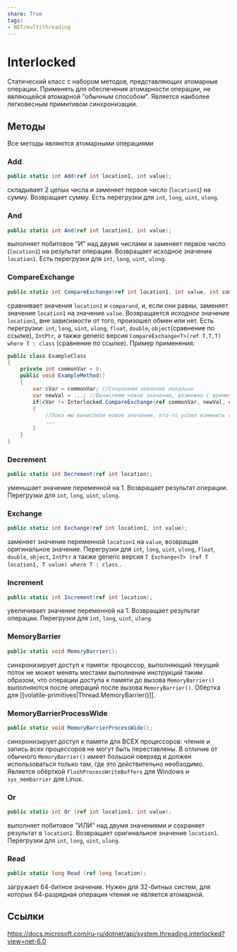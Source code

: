 ```yaml
---
share: True
tags: 
- NET/multithreading
---
```

# Interlocked
Статический класс с набором методов, представляющих атомарные операции.
Применять для обеспечения атомарности операции, не являющейся атомарной "обычным способом".
Является наиболее легковесным примитивом синхронизации.
## Методы
Все методы являются атомарными операциями
### Add
```csharp
public static int Add(ref int location1, int value);
```

складывает 2 целых числа и заменяет первое число (`location1`) на сумму. Возвращает сумму. Есть перегрузки для `int`, `long`, `uint`, `ulong`.
### And
```csharp
public static int And(ref int location1, int value);
```

выполняет побитовое "И" над двумя числами и заменяет первое число (`location1`) на результат операции. Возвращает исходное значение `location1`. Есть перегрузки для `int`, `long`, `uint`, `ulong`.
### CompareExchange
```csharp
public static int CompareExchange(ref int location1, int value, int comparand);
```

сравнивает значения `location1` и `comparand`, и, если они равны, заменяет значение `location1` на значение `value`. Возвращается *исходное* значение `location1`, вне зависимости от того, произошел обмен или нет.
Есть перегрузки: `int`, `long`, `uint`, `ulong`, `float`, `double`, `object`(сравнение по ссылке), `IntPtr`, а также generic версия `CompareExchange<T>(ref T,T,T) where T : class` (сравнение по ссылке).
Пример применения:
```csharp
public class ExampleClass
{
	private int commonVar = 0;
	public void ExampleMethod()
	{
		var cVar = commonVar; //Сохраняем значение локально
		var newVal = ...; //Вычисляем новое значение, возможно с временнЫми затратами
		if(cVar != Interlocked.CompareExchange(ref commonVar, newVal, cVar))
		{
			//Пока мы вычисляли новое значение, кто-то успел изменить commonVar, решаем, что делать
			...
		}
	}
}

```

### Decrement
```csharp
public static int Decrement(ref int location);
```

уменьшает значение переменной на 1. Возвращает результат операции. Перегрузки для `int`, `long`, `uint`, `ulong`.
### Exchange
```csharp
public static int Exchange(ref int location1, int value);
```

заменяет значение переменной `location1` на `value`, возвращая оригинальное значение. Перегрузки для `int`, `long`, `uint`, `ulong`, `float`, `double`, `object`, `IntPtr` а также generic версия `T Exchange<T> (ref T location1, T value) where T : class` . 
### Increment
```csharp
public static int Increment(ref int location);
```

увеличивает значение переменной на 1. Возвращает результат операции. Перегрузки для `int`, `long`, `uint`, `ulong`.
### MemoryBarrier
```csharp
public static void MemoryBarrier();
```

синхронизирует доступ к памяти: процессор, выполняющий текущий поток не может менять местами выполнение инструкций таким образом, что операции доступа к памяти до вызова `MemoryBarrier()` выполняются после операций после вызова `MemoryBarrier()`. Обёртка для [[volatile-primitives|Thread.MemoryBarrier()]].
### MemoryBarrierProcessWide
```csharp
public static void MemoryBarrierProcessWide();
```

синхронизирует доступ к памяти для ВСЕХ процессоров: чтение и запись всех процессоров не могут быть переставлены.
В отличие от обычного `MemoryBarrier()` имеет большой оверхед и должен использоваться только там, где это действительно необходимо.
Является обёрткой `FlushProcessWriteBuffers` для Windows и `sys_membarrier` для Linux.
### Or
```csharp
public static int Or (ref int location1, int value);
```

выполняет побитовое "ИЛИ" над двумя значениями и сохраняет результат в `location1`. Возвращает оригинальное значение `location1`. Перегрузки для `int`, `long`, `uint`, `ulong`.
### Read
```csharp
public static long Read (ref long location);
```

загружает 64-битное значение. Нужен для 32-битных систем, для которых 64-разрядная операция чтения не является атомарной.
## Ссылки
https://docs.microsoft.com/ru-ru/dotnet/api/system.threading.interlocked?view=net-6.0